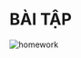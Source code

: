 # BÀI TẬP
![homework](https://user-images.githubusercontent.com/52252046/103863117-d45b6800-50f2-11eb-94ff-210b7d8b07a5.gif)
